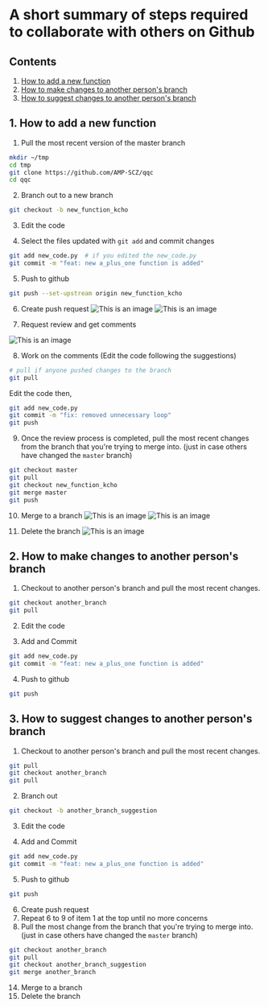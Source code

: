 # A short summary of steps required to collaborate with others on Github


## Contents

1. [How to add a new function](#1-how-to-add-a-new-function)
2. [How to make changes to another person's branch](#2-how-to-make-changes-to-another-persons-branch)
3. [How to suggest changes to another person's branch](#3-how-to-suggest-changes-to-another-persons-branch)


## 1. How to add a new function

1. Pull the most recent version of the master branch

```sh
mkdir ~/tmp
cd tmp
git clone https://github.com/AMP-SCZ/qqc
cd qqc
```


2. Branch out to a new branch

```sh
git checkout -b new_function_kcho
```

3. Edit the code

4. Select the files updated with `git add` and commit changes

```sh
git add new_code.py  # if you edited the new_code.py
git commit -m "feat: new a_plus_one function is added"
```

5. Push to github

```sh
git push --set-upstream origin new_function_kcho
```

6. Create push request
![This is an image](images/Pasted_Image_3_8_23__6_34_PM.png)
![This is an image](images/Pasted_Image_3_8_23__6_41_PM.png)


7. Request review and get comments

![This is an image](images/Pasted_Image_3_8_23__6_47_PM.png)


8. Work on the comments (Edit the code following the suggestions)
```sh
# pull if anyone pushed changes to the branch
git pull
```

Edit the code then,
```sh
git add new_code.py
git commit -m "fix: removed unnecessary loop"
git push
```

9. Once the review process is completed, pull the most recent changes from the branch that you're trying to merge into. (just in case others have changed the `master` branch)

```sh
git checkout master
git pull
git checkout new_function_kcho
git merge master
git push
```

10. Merge to a branch
![This is an image](images/Pasted_Image_3_8_23__6_54_PM.png)
![This is an image](images/Pasted_Image_3_8_23__6_54_PM-2.png)


11. Delete the branch
![This is an image](images/Pasted_Image_3_8_23__6_55_PM.png)



## 2. How to make changes to another person's branch

1. Checkout to another person's branch and pull the most recent changes.

```sh
git checkout another_branch
git pull
```

2.  Edit the code

3. Add and Commit

```sh
git add new_code.py
git commit -m "feat: new a_plus_one function is added"
```

4. Push to github

```sh
git push
```



## 3. How to suggest changes to another person's branch

1. Checkout to another person's branch and pull the most recent changes.

```sh
git pull
git checkout another_branch
git pull
```


2. Branch out

```sh
git checkout -b another_branch_suggestion
```

3.  Edit the code

4. Add and Commit

```sh
git add new_code.py
git commit -m "feat: new a_plus_one function is added"
```

5. Push to github

```sh
git push
```

6. Create push request
11. Repeat 6 to 9 of item 1 at the top until no more concerns
12. Pull the most change from the branch that you're trying to merge into. (just in case others have changed the `master` branch)

```sh
git checkout another_branch
git pull
git checkout another_branch_suggestion
git merge another_branch
```

14. Merge to a branch
15. Delete the branch
